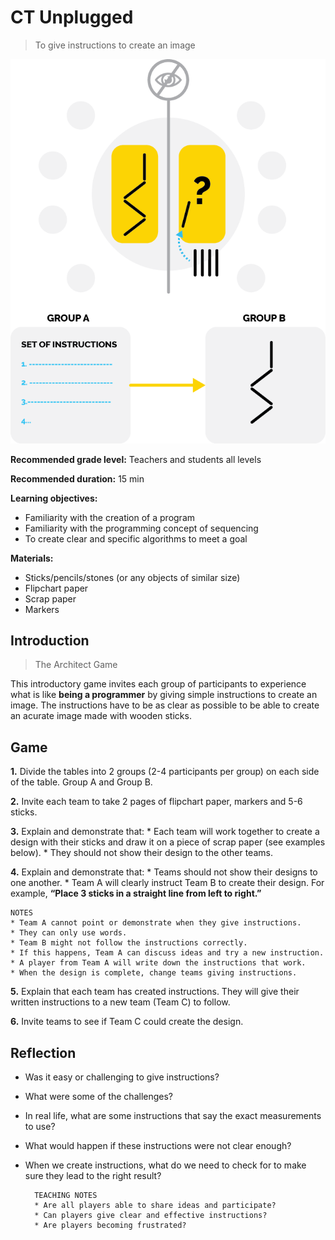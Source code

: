 # CT Unplugged
> To give instructions to create an image

![](./assets/images/am-unplugged/game.png)

**Recommended grade level:** Teachers and students all levels

**Recommended duration:** 15 min

**Learning objectives:** 
* Familiarity with the creation of a program
* Familiarity with the programming concept of sequencing
* To create clear and specific algorithms to meet a goal

**Materials:**
* Sticks/pencils/stones (or any objects of similar size)
* Flipchart paper
* Scrap paper
* Markers

## Introduction 
> The Architect Game

This introductory game invites each group of participants to experience what is like **being a programmer** by giving simple instructions to create an image. The instructions have to be as clear as possible to be able to create an acurate image made with wooden sticks.

## Game

**1.** Divide the tables into 2 groups (2-4 participants per group) on each side of the table. Group A and Group B.

**2.** Invite each team to take 2 pages of flipchart paper, markers and 5-6 sticks.

**3.** Explain and demonstrate that:
	* Each team will work together to create a design with their sticks and draw it on a piece of scrap paper (see examples below).
	* They should not show their design to the other teams.

**4.** Explain and demonstrate that:
	* Teams should not show their designs to one another.
	* Team A will clearly instruct Team B to create their design. For example, **“Place 3 sticks in a straight line from left to right.”**

	NOTES
	* Team A cannot point or demonstrate when they give instructions. 
	* They can only use words.
	* Team B might not follow the instructions correctly. 
	* If this happens, Team A can discuss ideas and try a new instruction.
	* A player from Team A will write down the instructions that work.
	* When the design is complete, change teams giving instructions.

**5.** Explain that each team has created instructions. They will give their written instructions to a new team (Team C) to follow.

**6.** Invite teams to see if Team C could create the design.


## Reflection

* Was it easy or challenging to give instructions?
* What were some of the challenges?
* In real life, what are some instructions that say the exact measurements to use?
* What would happen if these instructions were not clear enough?
* When we create instructions, what do we need to check for to make sure they lead to the right result?

		TEACHING NOTES
		* Are all players able to share ideas and participate?
    	* Can players give clear and effective instructions?
		* Are players becoming frustrated?

<!-- 
## Robot Game
> To give instructions to meet a goal

**Recommended grade level:** Teachers and students all levels

**Recommended duration:** 15 min

**Learning objectives:** 
* Familiarity with the creation of a program
* Familiarity with the programming concept of sequencing
* To create clear and specific algorithms to meet a goal

**Materials:**
* [Download and print the programming table and cards](/assets/images/pdf/CT_Unplugged.pdf)
* Ping pong ball or another object
* Eye mask (optional)

### Introduction 

This introductory game invites each group of participants to experience what is like **being a programmer** by giving simple instructions to a Robot. The Robot has to be guided from a starting point to a final goal. 

The Programmer can use only a simple set of instructions or cards which can be written on the **programming table**. The Program can be iterated by finding the number of repetitions to make it shorter and more efficient.

### Game
![](/assets/images/am-unplugged/signs.png)

**1.** Divide the participants in groups (3-6 participants per group)

**2.** Each team: Picks a **programmer**, a **scribe** and a **robot** 

**3.** Define a starting point and a destination (10-15 ft)

**4.** Place few obstacles along the way 

**5.** The **programmer** guides the robot from starting point to destination using the minimal amount of steps with 3 types of commands ( **start + advance + turn**). 

**6.** A maximum **10 instructions** can be given to reach the goal.

**7.** The **scribe** logs the instructions on the programming table using the pictograms and the repetitions cards.

**8.** The **robot** executes the instructions.

### Reflection

* How hard was to guide the Robot to the objective? 
* Were the instructions clear enough?
* Are these set of instructions used daily on your phone?


		TEACHING NOTES
		* Identify if they can make the algorithm even shorter -->